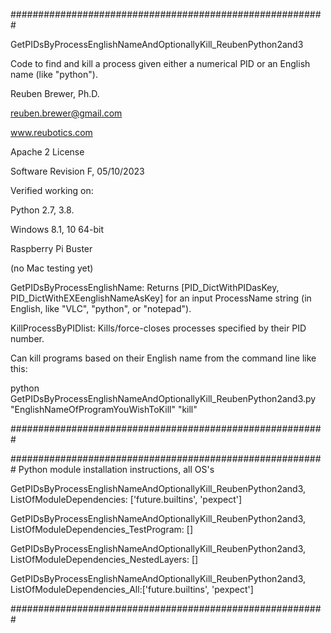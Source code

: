 #########################################################

GetPIDsByProcessEnglishNameAndOptionallyKill_ReubenPython2and3

Code to find and kill a process given either a numerical PID or an English name (like "python").

Reuben Brewer, Ph.D.

reuben.brewer@gmail.com

www.reubotics.com

Apache 2 License

Software Revision F, 05/10/2023

Verified working on:

Python 2.7, 3.8.

Windows 8.1, 10 64-bit

Raspberry Pi Buster 

(no Mac testing yet)

GetPIDsByProcessEnglishName: Returns [PID_DictWithPIDasKey, PID_DictWithEXEenglishNameAsKey] for an input ProcessName string (in English, like "VLC", "python", or "notepad").

KillProcessByPIDlist: Kills/force-closes processes specified by their PID number.

Can kill programs based on their English name from the command line like this:

python GetPIDsByProcessEnglishNameAndOptionallyKill_ReubenPython2and3.py "EnglishNameOfProgramYouWishToKill" "kill"

#########################################################

######################################################### Python module installation instructions, all OS's

GetPIDsByProcessEnglishNameAndOptionallyKill_ReubenPython2and3, ListOfModuleDependencies: ['future.builtins', 'pexpect']

GetPIDsByProcessEnglishNameAndOptionallyKill_ReubenPython2and3, ListOfModuleDependencies_TestProgram: []

GetPIDsByProcessEnglishNameAndOptionallyKill_ReubenPython2and3, ListOfModuleDependencies_NestedLayers: []

GetPIDsByProcessEnglishNameAndOptionallyKill_ReubenPython2and3, ListOfModuleDependencies_All:['future.builtins', 'pexpect']

#########################################################
